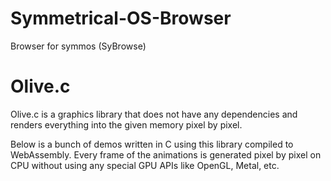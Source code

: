 # Symmetrical-OS-Browser
Browser for symmos (SyBrowse)

# Olive.c
Olive.c is a graphics library that does not have any dependencies and renders everything into the given memory pixel by pixel.

Below is a bunch of demos written in C using this library compiled to WebAssembly. Every frame of the animations is generated pixel by pixel on CPU without using any special GPU APIs like OpenGL, Metal, etc.

